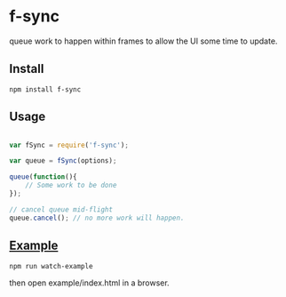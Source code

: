 # f-sync

queue work to happen within frames to allow the UI some time to update.

## Install

```
npm install f-sync
```

## Usage

```javascript

var fSync = require('f-sync');

var queue = fSync(options);

queue(function(){
    // Some work to be done
});

// cancel queue mid-flight
queue.cancel(); // no more work will happen.

```

## [Example](https://rawgithub.com/KoryNunn/f-sync/master/example/index.html)

```
npm run watch-example
```

then open example/index.html in a browser.